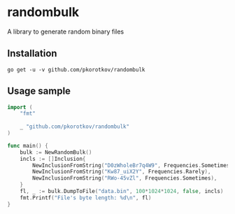 # randombulk
A library to generate random binary files

## Installation
    go get -u -v github.com/pkorotkov/randombulk
    
## Usage sample
```go
import (
    "fmt"
    
    _ "github.com/pkorotkov/randombulk"
)

func main() {
    bulk := NewRandomBulk()
    incls := []Inclusion{
        NewInclusionFromString("D0zWholeBr7q4W9", Frequencies.Sometimes),
        NewInclusionFromString("Kw87_uiX2Y", Frequencies.Rarely),
        NewInclusionFromString("RWo-45vZl", Frequencies.Sometimes),
    }
    fl, _ := bulk.DumpToFile("data.bin", 100*1024*1024, false, incls)
    fmt.Printf("File's byte length: %d\n", fl)
}
```
